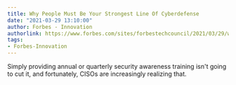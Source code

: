 ```yaml
---
title: Why People Must Be Your Strongest Line Of Cyberdefense
date: "2021-03-29 13:10:00"
author: Forbes - Innovation
authorlink: https://www.forbes.com/sites/forbestechcouncil/2021/03/29/why-people-must-be-your-strongest-line-of-cyberdefense/
tags:
- Forbes-Innovation
---
```

Simply providing annual or quarterly security awareness training isn't going to cut it, and fortunately, CISOs are increasingly realizing that.